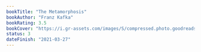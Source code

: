 ```yaml
---
bookTitle: "The Metamorphosis"
bookAuthor: "Franz Kafka"
bookRating: 3.5
bookCover: "https://i.gr-assets.com/images/S/compressed.photo.goodreads.com/books/1359061917l/485894.jpg"
status: 3
dateFinish: "2021-03-27"
---
```

